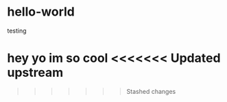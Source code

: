 # hello-world
testing

hey yo im so cool
<<<<<<< Updated upstream
=======
  
>>>>>>> Stashed changes
